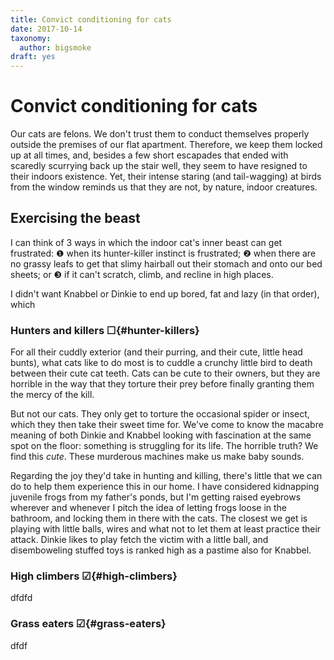 ```yaml
---
title: Convict conditioning for cats
date: 2017-10-14
taxonomy:
  author: bigsmoke
draft: yes
---
```


# Convict conditioning for cats

Our cats are felons. We don't trust them to conduct themselves properly outside the premises of our flat apartment. Therefore, we keep them locked up at all times, and, besides a few short escapades that ended with scaredly scurrying back up the stair well, they seem to have resigned to their indoors existence. Yet, their intense staring (and tail-wagging) at birds from the window reminds us that they are not, by nature, indoor creatures.

## Exercising the beast

I can think of 3 ways in which the indoor cat's inner beast can get frustrated: ❶ when its hunter-killer instinct is frustrated; ❷ when there are no grassy leafs to get that slimy hairball out their stomach and onto our bed sheets; or ❸ if it can't scratch, climb, and recline in high places.

I didn't want Knabbel or Dinkie to end up bored, fat and lazy (in that order), which 

### Hunters and killers ☐{#hunter-killers}

For all their cuddly exterior (and their purring, and their cute, little head bunts), what cats like to do most is to cuddle a crunchy little bird to death between their cute cat teeth. Cats can be cute to their owners, but they are horrible in the way that they torture their prey before finally granting them the mercy of the kill.

But not our cats. They only get to torture the occasional spider or insect, which they then take their sweet time for. We've come to know the macabre meaning of both Dinkie and Knabbel looking with fascination at the same spot on the floor: something is struggling for its life. The horrible truth? We find this _cute_. These murderous machines make us make baby sounds.

Regarding the joy they'd take in hunting and killing, there's little that we can do to help them experience this in our home. I have considered kidnapping juvenile frogs from my father's ponds, but I'm getting raised eyebrows wherever and whenever I pitch the idea of letting frogs loose in the bathroom, and locking them in there with the cats. The closest we get is playing with little balls, wires and what not to let them at least practice their attack. Dinkie likes to play fetch the victim with a little ball, and disemboweling stuffed toys is ranked high as a pastime also for Knabbel.

### High climbers ☑{#high-climbers}

dfdfd

### Grass eaters ☑{#grass-eaters}

dfdf
